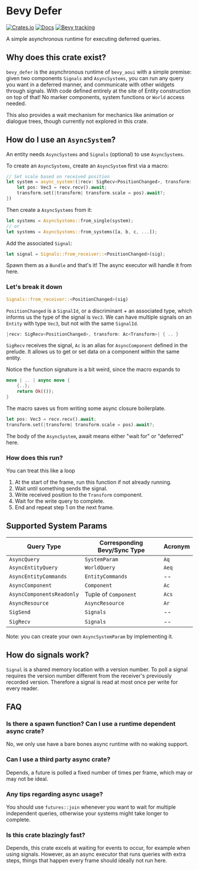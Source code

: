 # Bevy Defer

[![Crates.io](https://img.shields.io/crates/v/bevy_defer.svg)](https://crates.io/crates/bevy_defer)
[![Docs](https://docs.rs/bevy_defer/badge.svg)](https://docs.rs/bevy_defer/latest/bevy_defer/)
[![Bevy tracking](https://img.shields.io/badge/Bevy%20tracking-released%20version-lightblue)](https://bevyengine.org/learn/book/plugin-development/)

A simple asynchronous runtime for executing deferred queries.

## Why does this crate exist?

`bevy_defer` is the asynchronous runtime of `bevy_aoui` with a simple
premise: given two components `Signals` and `AsyncSystems`, you can
run any query you want in a deferred manner, and communicate with other widgets
through signals.
With code defined entirely at the site of Entity construction on top of that!
No marker components, system functions or `World` access needed.

This also provides a wait mechanism for mechanics like animation or
dialogue trees, though currently not explored in this crate.

## How do I use an `AsyncSystem`?

An entity needs `AsyncSystems` and `Signals` (optional) to use `AsyncSystems`.

To create an `AsyncSystems`, create an `AsyncSystem` first via a macro:

```rust
// Set scale based on received position
let system = async_system!(|recv: SigRecv<PositionChanged>, transform: Ac<Transform>|{
    let pos: Vec3 = recv.recv().await;
    transform.set(|transform| transform.scale = pos).await?;
})
```

Then create a `AsyncSystems` from it:

```rust
let systems = AsyncSystems::from_single(system);
// or
let systems = AsyncSystems::from_systems([a, b, c, ...]);
```

Add the associated `Signal`:

```rust
let signal = Signals::from_receiver::<PositionChanged>(sig);
```

Spawn them as a `Bundle` and that's it! The async executor will
handle it from here.

### Let's break it down

```rust
Signals::from_receiver::<PositionChanged>(sig)
```

`PositionChanged` is a `SignalId`, or a discriminant + an associated type,
which informs us the type of the signal is `Vec3`. We can have multiple signals
on an `Entity` with type `Vec3`, but not with the same `SignalId`.

```rust
|recv: SigRecv<PositionChanged>, transform: Ac<Transform>| { .. }
```

`SigRecv` receives the signal, `Ac` is an alias for `AsyncComponent`
defined in the prelude. It allows us to get or set data
on a component within the same entity.

Notice the function signature is a bit weird, since the macro expands to

```rust
move | .. | async move { 
    {..}; 
    return Ok(()); 
}
```

The macro saves us from writing some async closure boilerplate.

```rust
let pos: Vec3 = recv.recv().await;
transform.set(|transform| transform.scale = pos).await?;
```

The body of the `AsyncSystem`, await means either
"wait for" or "deferred" here.

### How does this run?

You can treat this like a loop

1. At the start of the frame, run this function if not already running.
2. Wait until something sends the signal.
3. Write received position to the `Transform` component.
4. Wait for the write query to complete.
5. End and repeat step 1 on the next frame.

## Supported System Params

| Query Type | Corresponding Bevy/Sync Type | Acronym |
| ---- | ----- | ---- |
| `AsyncQuery` | `SystemParam` | `Aq` |
| `AsyncEntityQuery` | `WorldQuery` | `Aeq` |
| `AsyncEntityCommands` | `EntityCommands` | -- |
| `AsyncComponent` | `Component` | `Ac` |
| `AsyncComponentsReadonly` | Tuple of `Component` | `Acs` |
| `AsyncResource` | `AsyncResource` | `Ar` |
| `SigSend` | `Signals` | -- |
| `SigRecv` | `Signals` | -- |

Note: you can create your own `AsyncSystemParam` by implementing it.

## How do signals work?

`Signal` is a shared memory location with a version number.
To poll a signal requires the version number different from the receiver's
previously recorded version. Therefore a signal is read at most once per
write for every reader.

## FAQ

### Is there a spawn function? Can I use a runtime dependent async crate?

No, we only use have a bare bones async runtime with no waking support.

### Can I use a third party async crate?

Depends, a future is polled a fixed number of times per frame, which may
or may not be ideal.

### Any tips regarding async usage?

You should use `futures::join` whenever you want to wait for multiple
independent queries, otherwise your systems might take longer to complete.

### Is this crate blazingly fast?

Depends, this crate excels at waiting for events to occur,
for example when using signals.
However, as an async executor that runs queries with extra steps,
things that happen every frame should ideally not run here.
